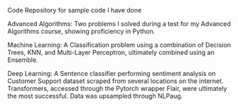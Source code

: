 Code Repository for sample code I have done

Advanced Algorithms: 
  Two problems I solved during a test for my Advanced Algorithms course, showing proficiency in Python.

Machine Learning:
  A Classification problem using a combination of Decision Trees, KNN, and Multi-Layer Perceptron, ultimately combined using an Ensemble.

Deep Learning:
  A Sentence classifier performing sentiment analysis on Customer Support dataset scraped from several locations on the internet. Transformers, accessed through the Pytorch wrapper Flair, were ultimately the most successful. Data was upsampled through NLPaug. 
